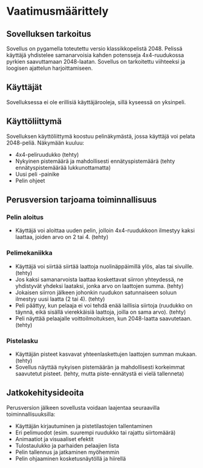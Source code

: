 # Vaatimusmäärittely

## Sovelluksen tarkoitus

Sovellus on pygamella toteutettu versio klassikkopelistä 2048. Pelissä käyttäjä yhdistelee samanarvoisia kahden potensseja 4x4-ruudukossa pyrkien saavuttamaan 2048-laatan. Sovellus on tarkoitettu viihteeksi ja loogisen ajattelun harjoittamiseen.

## Käyttäjät

Sovelluksessa ei ole erillisiä käyttäjärooleja, sillä kyseessä on yksinpeli.

## Käyttöliittymä

Sovelluksen käyttöliittymä koostuu pelinäkymästä, jossa käyttäjä voi pelata 2048-peliä. Näkymään kuuluu:

- 4x4-peliruudukko (tehty)
- Nykyinen pistemäärä ja mahdollisesti ennätyspistemäärä (tehty ennätyspistemäärää lukkunottamatta)
- Uusi peli -painike
- Pelin ohjeet

## Perusversion tarjoama toiminnallisuus

### Pelin aloitus

- Käyttäjä voi aloittaa uuden pelin, jolloin 4x4-ruudukkoon ilmestyy kaksi laattaa, joiden arvo on 2 tai 4. (tehty)

### Pelimekaniikka

- Käyttäjä voi siirtää siirtää laattoja nuolinäppäimillä ylös, alas tai sivuille. (tehty)
- Jos kaksi samanarvoista laattaa koskettavat siirron yhteydessä, ne yhdistyvät yhdeksi laataksi, jonka arvo on laattojen summa. (tehty)
- Jokaisen siirron jälkeen johonkin ruudukon satunnaiseen soluun ilmestyy uusi laatta (2 tai 4). (tehty)
- Peli päättyy, kun pelaaja ei voi tehdä enää laillisia siirtoja (ruudukko on täynnä, eikä sisällä vierekkäisiä laattoja, joilla on sama arvo). (tehty)
- Peli näyttää pelaajalle voittoilmoituksen, kun 2048-laatta saavutetaan. (tehty)

### Pistelasku

- Käyttäjän pisteet kasvavat yhteenlaskettujen laattojen summan mukaan. (tehty)
- Sovellus näyttää nykyisen pistemäärän ja mahdollisesti korkeimmat saavutetut pisteet. (tehty, mutta piste-ennätystä ei vielä tallenneta)

## Jatkokehitysideoita

Perusversion jälkeen sovellusta voidaan laajentaa seuraavilla toiminnallisuuksilla:

- Käyttäjän kirjautuminen ja pistetilastojen tallentaminen
- Eri pelimuodot (esim. suurempi ruudukko tai rajattu siirtomäärä)
- Animaatiot ja visuaaliset efektit
- Tulostaulukko ja parhaiden pelaajien lista
- Pelin tallennus ja jatkaminen myöhemmin
- Pelin ohjaaminen kosketusnäytöllä ja hiirellä
